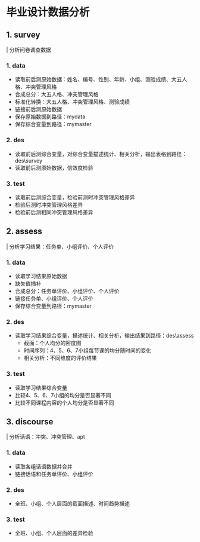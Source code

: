 # 毕业设计数据分析
## 1. survey
| 分析问卷调查数据
### 1. data
- 读取前后测原始数据：姓名、编号、性别、年龄、小组、测验成绩、大五人格、冲突管理风格
- 合成总分：大五人格、冲突管理风格
- 标准化转换：大五人格、冲突管理风格、测验成绩
- 链接前后测原始数据
- 保存原始数据到路径：mydata
- 保存综合变量到路径：mymaster
### 2. des
- 读取前后测综合变量，对综合变量描述统计、相关分析，输出表格到路径：des\survey
- 读取前后测原始数据，信效度检验
### 3. test
- 读取前后测综合变量，检验前测时冲突管理风格差异
- 检验后测时冲突管理风格差异
- 检验前后测相同冲突管理风格差异

## 2. assess
| 分析学习结果：任务单、小组评价、个人评价
### 1. data
- 读取学习结果原始数据
- 缺失值插补
- 合成总分：任务单评价、小组评价、个人评价
- 链接任务单、小组评价、个人评价
- 保存综合变量到路径：mymaster
### 2. des
- 读取学习结果综合变量，描述统计、相关分析，输出结果到路径：des\assess
	- 截面：个人均分的密度图
	- 时间序列：4、5、6、7小组每节课的均分随时间的变化
	- 相关分析：不同维度的评价结果
### 3. test
- 读取学习结果综合变量
- 比较4、5、6、7小组的均分是否显著不同
- 比较不同课程内容的个人均分是否显著不同
## 3. discourse
| 分析话语：冲突、冲突管理、apt
### 1. data
- 读取各组话语数据并合并
- 链接话语和任务单评价、小组评价
### 2. des
- 全班、小组、个人层面的截面描述、时间趋势描述
### 3. test
- 全班、小组、个人层面的差异检验